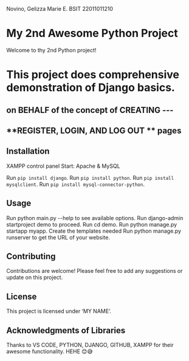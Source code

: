 Novino, Gelizza Marie E.
BSIT
22011011210

# My 2nd Awesome Python Project
Welcome to thy 2nd Python project! 
# This project does comprehensive demonstration of Django basics.
on BEHALF of the concept of CREATING ---
------
**REGISTER, LOGIN, AND LOG OUT **
pages
------

## Installation
  XAMPP control panel
    Start: Apache & MySQL

  Run `pip install django`.
  Run `pip install python`.
  Run `pip install mysqlclient`.
  Run `pip install mysql-connector-python`.

## Usage
  Run python main.py --help to see available options.
  Run django-admin startproject demo to proceed.
  Run cd demo.
  Run python manage.py startapp myapp.
  Create the templates needed
  Run python manage.py runserver to get the URL of your website.

## Contributing
Contributions are welcome! Please feel free to add any suggestions or update on this project.

## License
This project is licensed under ‘MY NAME’.

## Acknowledgments of Libraries
Thanks to VS CODE, PYTHON, DJANGO, GITHUB, XAMPP for their awesome functionality. HEHE 😊😅
